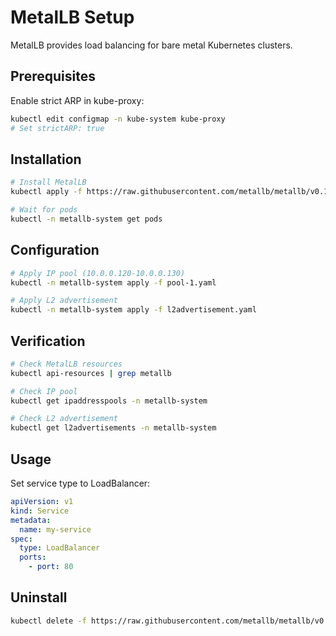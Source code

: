 # MetalLB Setup

MetalLB provides load balancing for bare metal Kubernetes clusters.

## Prerequisites

Enable strict ARP in kube-proxy:

```bash
kubectl edit configmap -n kube-system kube-proxy
# Set strictARP: true
```

## Installation

```bash
# Install MetalLB
kubectl apply -f https://raw.githubusercontent.com/metallb/metallb/v0.13.9/config/manifests/metallb-native.yaml

# Wait for pods
kubectl -n metallb-system get pods
```

## Configuration

```bash
# Apply IP pool (10.0.0.120-10.0.0.130)
kubectl -n metallb-system apply -f pool-1.yaml

# Apply L2 advertisement
kubectl -n metallb-system apply -f l2advertisement.yaml
```

## Verification

```bash
# Check MetalLB resources
kubectl api-resources | grep metallb

# Check IP pool
kubectl get ipaddresspools -n metallb-system

# Check L2 advertisement
kubectl get l2advertisements -n metallb-system
```

## Usage

Set service type to LoadBalancer:

```yaml
apiVersion: v1
kind: Service
metadata:
  name: my-service
spec:
  type: LoadBalancer
  ports:
    - port: 80
```

## Uninstall

```bash
kubectl delete -f https://raw.githubusercontent.com/metallb/metallb/v0.13.9/config/manifests/metallb-native.yaml
```

